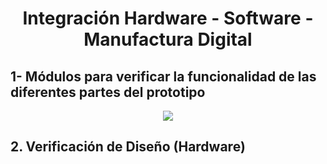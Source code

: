 <h1 align = "center">Integración Hardware - Software - Manufactura Digital</h1>
<h2 align = "left">1- Módulos para verificar la funcionalidad de las diferentes partes del prototipo</h2>
<p align="center"><img src="https://github.com/SebastianSilvaSC/Fundamento-Grupo_5/blob/main/Proyecto/Imagenes/h_13.jpg"></p>

<h2 align = "left">2. Verificación de Diseño (Hardware)</h2>
